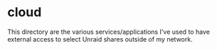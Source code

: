 # cloud

This directory are the various services/applications I've used to have external access to select Unraid shares outside of my network.
